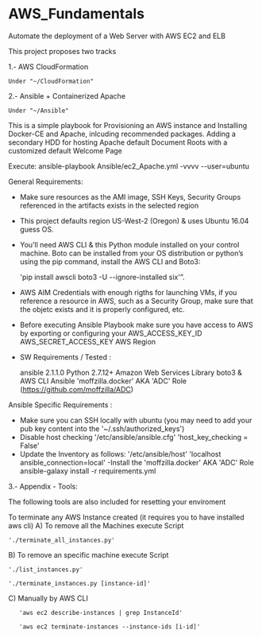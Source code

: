 # AWS_Fundamentals
Automate the deployment of a Web Server with AWS EC2 and ELB 

This project proposes two tracks

1.- AWS CloudFormation
 
	Under "~/CloudFormation"

2.- Ansible + Containerized Apache

	Under "~/Ansible"

This is a simple playbook for Provisioning an AWS instance and Installing Docker-CE and Apache, inlcuding recommended packages. Adding a secondary HDD for hosting Apache default Document Roots with a customized default Welcome Page

Execute:
	ansible-playbook Ansible/ec2_Apache.yml -vvvv --user=ubuntu

General Requirements:

- Make sure resources as the AMI image, SSH Keys, Security Groups referenced in the artifacts exists in the selected region
- This project defaults region US-West-2 (Oregon) & uses Ubuntu 16.04 guess OS.
- You’ll need AWS CLI & this Python module installed on your control machine. Boto can be installed from your OS distribution or python’s using the pip command, install the AWS CLI and Boto3:

	'pip install awscli boto3 -U --ignore-installed six'”.

- AWS AIM Credentials with enough rigths for launching VMs, if you reference a resource in AWS, such as a Security Group, make sure that the objetc exists and it is properly configured, etc.

- Before executing Ansible Playbook make sure you have access to AWS by exporting or configuring your 
    AWS_ACCESS_KEY_ID
    AWS_SECRET_ACCESS_KEY
    AWS Region

- SW Requirements / Tested :

	ansible 2.1.1.0
	Python 2.7.12+
	Amazon Web Services Library boto3 & AWS CLI
	Ansible 'moffzilla.docker' AKA 'ADC' Role (https://github.com/moffzilla/ADC)

Ansible Specific Requirements :
	
- Make sure you can SSH locally with ubuntu (you may need to add your pub key content into the '~/.ssh/authorized_keys')
- Disable host checking '/etc/ansible/ansible.cfg' 'host_key_checking = False'
- Update the Inventory as follows:
	'/etc/ansible/host' 'localhost ansible_connection=local'
-Install the 'moffzilla.docker' AKA 'ADC' Role
	ansible-galaxy install -r requirements.yml




 	
3.- Appendix - Tools:

The following tools are also included for resetting your enviroment


To terminate any AWS Instance created (it requires you to have installed aws cli)
  A) To remove all the Machines execute Script

	'./terminate_all_instances.py' 

  B) To remove an specific machine execute Script

	'./list_instances.py'

	'./terminate_instances.py [instance-id]'

  C) Manually by AWS CLI

       'aws ec2 describe-instances | grep InstanceId'

       'aws ec2 terminate-instances --instance-ids [i-id]'
